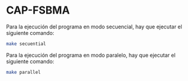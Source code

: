 # CAP-FSBMA

Para la ejecución del programa en modo secuencial, hay que ejecutar el siguiente comando:
 ```bash
 make secuential
 ```
 
 Para la ejecución del programa en modo paralelo, hay que ejecutar el siguiente comando:
  ```bash
 make parallel
 ```
